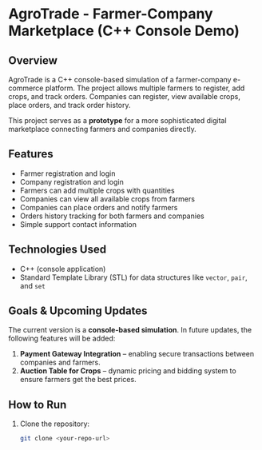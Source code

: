 # AgroTrade - Farmer-Company Marketplace (C++ Console Demo)

## Overview
AgroTrade is a C++ console-based simulation of a farmer-company e-commerce platform. The project allows multiple farmers to register, add crops, and track orders. Companies can register, view available crops, place orders, and track order history.  

This project serves as a **prototype** for a more sophisticated digital marketplace connecting farmers and companies directly.

## Features
- Farmer registration and login
- Company registration and login
- Farmers can add multiple crops with quantities
- Companies can view all available crops from farmers
- Companies can place orders and notify farmers
- Orders history tracking for both farmers and companies
- Simple support contact information

## Technologies Used
- C++ (console application)
- Standard Template Library (STL) for data structures like `vector`, `pair`, and `set`

## Goals & Upcoming Updates
The current version is a **console-based simulation**. In future updates, the following features will be added:  
1. **Payment Gateway Integration** – enabling secure transactions between companies and farmers.  
2. **Auction Table for Crops** – dynamic pricing and bidding system to ensure farmers get the best prices.  

## How to Run
1. Clone the repository:  
   ```bash
   git clone <your-repo-url>
